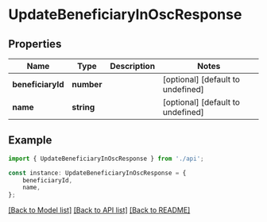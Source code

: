 # UpdateBeneficiaryInOscResponse


## Properties

Name | Type | Description | Notes
------------ | ------------- | ------------- | -------------
**beneficiaryId** | **number** |  | [optional] [default to undefined]
**name** | **string** |  | [optional] [default to undefined]

## Example

```typescript
import { UpdateBeneficiaryInOscResponse } from './api';

const instance: UpdateBeneficiaryInOscResponse = {
    beneficiaryId,
    name,
};
```

[[Back to Model list]](../README.md#documentation-for-models) [[Back to API list]](../README.md#documentation-for-api-endpoints) [[Back to README]](../README.md)
